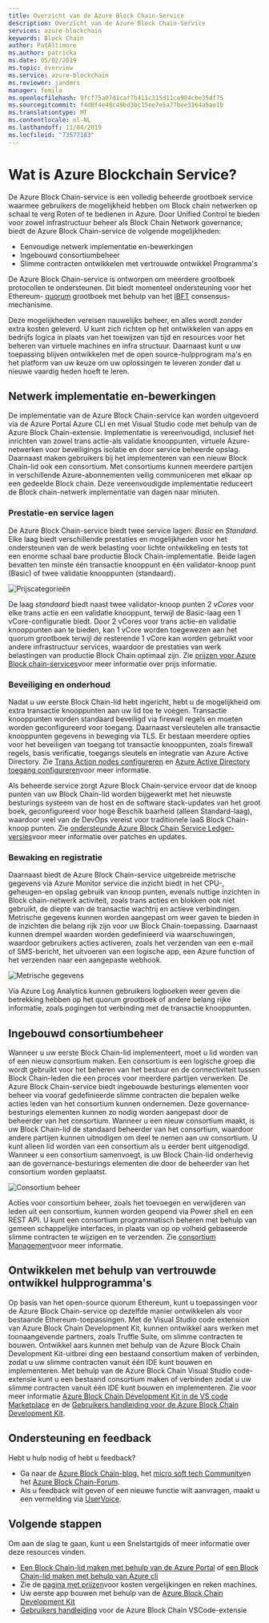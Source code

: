 ```yaml
---
title: Overzicht van de Azure Block Chain-Service
description: Overzicht van de Azure Block Chain-Service
services: azure-blockchain
keywords: Block Chain
author: PatAltimore
ms.author: patricka
ms.date: 05/02/2019
ms.topic: overview
ms.service: azure-blockchain
ms.reviewer: janders
manager: femila
ms.openlocfilehash: 9fcf75a07d1caf7b411c315d11ce984cbe35df75
ms.sourcegitcommit: f4d8f4e48c49bd3bc15ee7e5a77bee3164a5ae1b
ms.translationtype: MT
ms.contentlocale: nl-NL
ms.lasthandoff: 11/04/2019
ms.locfileid: "73577183"
---
```

# <a name="what-is-azure-blockchain-service"></a>Wat is Azure Blockchain Service?

De Azure Block Chain-service is een volledig beheerde grootboek service waarmee gebruikers de mogelijkheid hebben om Block chain netwerken op schaal te verg Roten of te bedienen in Azure. Door Unified Control te bieden voor zowel infrastructuur beheer als Block Chain Network governance, biedt de Azure Block Chain-service de volgende mogelijkheden:

* Eenvoudige netwerk implementatie en-bewerkingen
* Ingebouwd consortiumbeheer
* Slimme contracten ontwikkelen met vertrouwde ontwikkel Programma's

De Azure Block Chain-service is ontworpen om meerdere grootboek protocollen te ondersteunen. Dit biedt momenteel ondersteuning voor het Ethereum- [quorum](https://www.jpmorgan.com/Quorum) grootboek met behulp van het [IBFT](https://github.com/jpmorganchase/quorum/wiki/Quorum-Consensus) consensus-mechanisme.

Deze mogelijkheden vereisen nauwelijks beheer, en alles wordt zonder extra kosten geleverd. U kunt zich richten op het ontwikkelen van apps en bedrijfs logica in plaats van het toewijzen van tijd en resources voor het beheren van virtuele machines en infra structuur. Daarnaast kunt u uw toepassing blijven ontwikkelen met de open source-hulpprogram ma's en het platform van uw keuze om uw oplossingen te leveren zonder dat u nieuwe vaardig heden hoeft te leren.

## <a name="network-deployment-and-operations"></a>Netwerk implementatie en-bewerkingen

De implementatie van de Azure Block Chain-service kan worden uitgevoerd via de Azure Portal Azure CLI en met Visual Studio code met behulp van de Azure Block Chain-extensie.  Implementatie is vereenvoudigd, inclusief het inrichten van zowel trans actie-als validatie knooppunten, virtuele Azure-netwerken voor beveiligings isolatie en door service beheerde opslag.  Daarnaast maken gebruikers bij het implementeren van een nieuw Block Chain-lid ook een consortium.  Met consortiums kunnen meerdere partijen in verschillende Azure-abonnementen veilig communiceren met elkaar op een gedeelde Block chain.  Deze vereenvoudigde implementatie reduceert de Block chain-netwerk implementatie van dagen naar minuten.

### <a name="performance-and-service-tiers"></a>Prestatie-en service lagen

De Azure Block Chain-service biedt twee service lagen: *Basic* en *Standard*. Elke laag biedt verschillende prestaties en mogelijkheden voor het ondersteunen van de werk belasting voor lichte ontwikkeling en tests tot een enorme schaal bare productie Block Chain-implementatie. Beide lagen bevatten ten minste één transactie knooppunt en één validator-knoop punt (Basic) of twee validatie knooppunten (standaard).

![Prijscategorieën](./media/overview/pricing-tiers.png)

De laag *standaard* biedt naast twee validator-knoop punten 2 *vCores* voor elke trans actie en een validatie knooppunt, terwijl de Basic-laag een 1 vCore-configuratie biedt.  Door 2 vCores voor trans actie-en validatie knooppunten aan te bieden, kan 1 vCore worden toegewezen aan het quorum grootboek terwijl de resterende 1 vCore kan worden gebruikt voor andere infrastructuur services, waardoor de prestaties van werk belastingen van productie Block Chain optimaal zijn. Zie [prijzen voor Azure Block chain-services](https://azure.microsoft.com/pricing/details/blockchain-service)voor meer informatie over prijs informatie.

### <a name="security-and-maintenance"></a>Beveiliging en onderhoud

Nadat u uw eerste Block Chain-lid hebt ingericht, hebt u de mogelijkheid om extra transactie knooppunten aan uw lid toe te voegen.  Transactie knooppunten worden standaard beveiligd via firewall regels en moeten worden geconfigureerd voor toegang.  Daarnaast versleutelen alle transactie knooppunten gegevens in beweging via TLS.  Er bestaan meerdere opties voor het beveiligen van toegang tot transactie knooppunten, zoals firewall regels, basis verificatie, toegangs sleutels en integratie van Azure Active Directory. Zie [Trans Action nodes configureren](configure-transaction-nodes.md) en [Azure Active Directory toegang configureren](configure-aad.md)voor meer informatie.

Als beheerde service zorgt Azure Block Chain-service ervoor dat de knoop punten van uw Block Chain-lid worden bijgewerkt met het nieuwste besturings systeem van de host en de software stack-updates van het groot boek, geconfigureerd voor hoge Beschik baarheid (alleen Standard-laag), waardoor veel van de DevOps vereist voor traditionele IaaS Block Chain-knoop punten.  Zie [ondersteunde Azure Block Chain Service Ledger-versies](ledger-versions.md)voor meer informatie over patches en updates.

### <a name="monitoring-and-logging"></a>Bewaking en registratie

Daarnaast biedt de Azure Block Chain-service uitgebreide metrische gegevens via Azure Monitor service die inzicht biedt in het CPU-, geheugen-en opslag gebruik van knoop punten, evenals nuttige inzichten in Block chain-netwerk activiteit, zoals trans acties en blokken ook niet gebruikt, de diepte van de transactie wachtrij en actieve verbindingen.  Metrische gegevens kunnen worden aangepast om weer gaven te bieden in de inzichten die belang rijk zijn voor uw Block Chain-toepassing.  Daarnaast kunnen drempel waarden worden gedefinieerd via waarschuwingen, waardoor gebruikers acties activeren, zoals het verzenden van een e-mail of SMS-bericht, het uitvoeren van een logische app, een Azure function of het verzenden naar een aangepaste webhook.

![Metrische gegevens](./media/overview/metrics.png)

Via Azure Log Analytics kunnen gebruikers logboeken weer geven die betrekking hebben op het quorum grootboek of andere belang rijke informatie, zoals pogingen tot verbinding met de transactie knooppunten.

## <a name="built-in-consortium-management"></a>Ingebouwd consortiumbeheer

Wanneer u uw eerste Block Chain-lid implementeert, moet u lid worden van of een nieuw consortium maken.  Een consortium is een logische groep die wordt gebruikt voor het beheren van het bestuur en de connectiviteit tussen Block Chain-leden die een proces voor meerdere partijen verwerken.  De Azure Block Chain-service biedt ingebouwde besturings elementen voor beheer via vooraf gedefinieerde slimme contracten die bepalen welke acties leden van het consortium kunnen ondernemen.  Deze governance-besturings elementen kunnen zo nodig worden aangepast door de beheerder van het consortium. Wanneer u een nieuw consortium maakt, is uw Block Chain-lid de standaard beheerder van het consortium, waardoor andere partijen kunnen uitnodigen om deel te nemen aan uw consortium.  U kunt alleen lid worden van een consortium als u eerder bent uitgenodigd.  Wanneer u een consortium samenvoegt, is uw Block Chain-lid onderhevig aan de governance-besturings elementen die door de beheerder van het consortium worden geplaatst.

![Consortium beheer](./media/overview/consortium.png)

Acties voor consortium beheer, zoals het toevoegen en verwijderen van leden uit een consortium, kunnen worden geopend via Power shell en een REST API. U kunt een consortium programmatisch beheren met behulp van gemeen schappelijke interfaces, in plaats van op op volheid gebaseerde slimme contracten te wijzigen en te verzenden. Zie [consortium Management](consortium.md)voor meer informatie.

## <a name="develop-using-familiar-development-tools"></a>Ontwikkelen met behulp van vertrouwde ontwikkel hulpprogramma's

Op basis van het open-source quorum Ethereum, kunt u toepassingen voor de Azure Block Chain-service op dezelfde manier ontwikkelen als voor bestaande Ethereum-toepassingen. Met de Visual Studio code extension van Azure Block Chain Development Kit, kunnen ontwikkel aars werken met toonaangevende partners, zoals Truffle Suite, om slimme contracten te bouwen. Ontwikkel aars kunnen met behulp van de Azure Block Chain Development Kit-uitbrei ding een bestaand consortium maken of verbinden, zodat u uw slimme contracten vanuit één IDE kunt bouwen en implementeren. Met behulp van de Azure Block Chain Visual Studio code-extensie kunt u een bestaand consortium maken of verbinden zodat u uw slimme contracten vanuit één IDE kunt bouwen en implementeren. Zie voor meer informatie [Azure Block Chain Development Kit in de VS code Marketplace](https://aka.ms/vscodebcextension) en de [Gebruikers handleiding voor de Azure Block Chain Development Kit](https://aka.ms/vscodebcextensionwiki ).

## <a name="support-and-feedback"></a>Ondersteuning en feedback

Hebt u hulp nodig of hebt u feedback?

* Ga naar de [Azure Block Chain-blog](https://azure.microsoft.com/blog/topics/blockchain/), het [micro soft tech Community](https://techcommunity.microsoft.com/t5/Blockchain/bd-p/AzureBlockchain)en het [Azure Block Chain-Forum](https://social.msdn.microsoft.com/Forums/home?forum=azureblockchain).
* Als u feedback wilt geven of een nieuwe functie wilt aanvragen, maakt u een vermelding via [UserVoice](https://feedback.azure.com/forums/921130-azure-blockchain-service).

## <a name="next-steps"></a>Volgende stappen

Om aan de slag te gaan, kunt u een Snelstartgids of meer informatie over deze resources vinden.
* [Een Block Chain-lid maken met behulp van de Azure Portal](create-member.md) of [een Block Chain-lid maken met behulp van Azure cli](create-member-cli.md)
* Zie de [pagina met prijzen](https://azure.microsoft.com/pricing/details/blockchain-service)voor kosten vergelijkingen en reken machines.
* Uw eerste app bouwen met behulp van de [Azure Block Chain Development Kit](https://github.com/Azure-Samples/blockchain-devkit)
* [Gebruikers handleiding](https://github.com/Microsoft/vscode-azure-blockchain-ethereum/wiki) voor de Azure Block Chain VSCode-extensie
